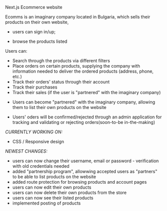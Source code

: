 Next.js Ecommerce website

Ecomms is an imaginary company located in Bulgaria, which sells their products on their own website,

- users can sign in/up;

- browse the products listed

Users can:

- Search through the products via different filters
- Place orders on certain products, supplying the company with information needed to deliver the ordered products (address, phone, etc.)
- Track their orders' status through their account
- Track their purchases
- Track their sales (if the user is "partnered" with the imaginary company)

* Users can become "partnered" with the imaginary company, allowing them to list their own products on the website

* Users' oders will be confirmed/rejected through an admin application for tracking and validating or rejecting orders(soon-to-be in-the-making)

_CURRENTLY WORKING ON:_

- CSS / Responsive design

_NEWEST CHANGES:_

- users can now change their username, email or password - verification with old credentials needed
- added "partnership program", allowwing accepted users as "partners" to be able to list products on the website
- added route protection for browsing products and account pages
- users can now edit their own products
- users can now delete their own products from the store
- users can now see their listed products
- implemented posting of products
